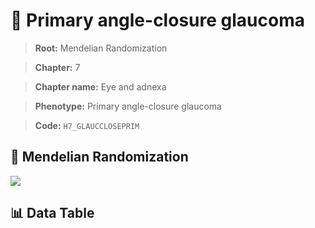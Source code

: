 # 🧪 Primary angle-closure glaucoma

> **Root:** Mendelian Randomization

> **Chapter:** 7  

> **Chapter name:** Eye and adnexa

> **Phenotype:** Primary angle-closure glaucoma  

> **Code:** `H7_GLAUCCLOSEPRIM`

## 🧬 Mendelian Randomization  

<img src="/MR/Figures/Forward/H7_GLAUCCLOSEPRIM.png"/>

## 📊 Data Table

<CsvTableMRF src="/MR/Data/Forward/H7_GLAUCCLOSEPRIM.csv"/>
